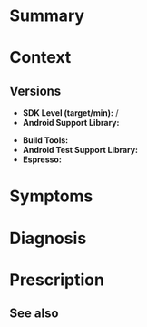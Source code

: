 # Summary

# Context

## Versions

* **SDK Level (target/min):**  /
* **Android Support Library:**
- **Build Tools:**
- **Android Test Support Library:**
- **Espresso:**

# Symptoms

# Diagnosis

# Prescription

## See also
